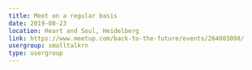 ```yaml
---
title: Meet on a regular basis
date: 2019-08-23
location: Heart and Soul, Heidelberg
link: https://www.meetup.com/back-to-the-future/events/264083098/
usergroup: smalltalkrn
type: usergroup
---
```

